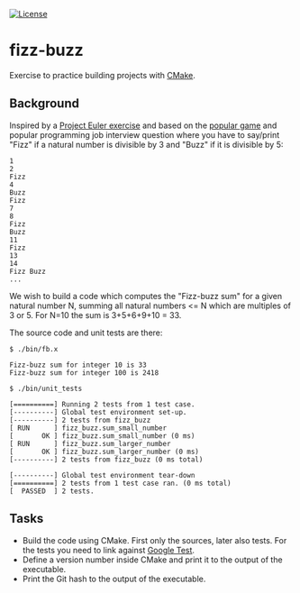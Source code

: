 [![License](https://img.shields.io/badge/license-%20poetic-blue.svg)](../master/LICENSE.md)


# fizz-buzz

Exercise to practice building projects with [CMake](https://cmake.org).


## Background

Inspired by a [Project Euler exercise](https://projecteuler.net/problem=1) and
based on the [popular game](https://en.wikipedia.org/wiki/Fizz_buzz) and
popular programming job interview question where you have to say/print "Fizz" if a
natural number is divisible by 3 and "Buzz" if it is divisible by 5:

```
1
2
Fizz
4
Buzz
Fizz
7
8
Fizz
Buzz
11
Fizz
13
14
Fizz Buzz
...
```

We wish to build a code which computes the "Fizz-buzz sum" for a given natural
number N, summing all natural numbers <= N which are multiples of 3 or 5. For
N=10 the sum is 3+5+6+9+10 = 33.

The source code and unit tests are there:

```shell
$ ./bin/fb.x

Fizz-buzz sum for integer 10 is 33
Fizz-buzz sum for integer 100 is 2418

$ ./bin/unit_tests

[==========] Running 2 tests from 1 test case.
[----------] Global test environment set-up.
[----------] 2 tests from fizz_buzz
[ RUN      ] fizz_buzz.sum_small_number
[       OK ] fizz_buzz.sum_small_number (0 ms)
[ RUN      ] fizz_buzz.sum_larger_number
[       OK ] fizz_buzz.sum_larger_number (0 ms)
[----------] 2 tests from fizz_buzz (0 ms total)

[----------] Global test environment tear-down
[==========] 2 tests from 1 test case ran. (0 ms total)
[  PASSED  ] 2 tests.
```


## Tasks

- Build the code using CMake. First only the sources, later also tests. For the
  tests you need to link against [Google Test](https://github.com/google/googletest).
- Define a version number inside CMake and print it to the output of the executable.
- Print the Git hash to the output of the executable.
